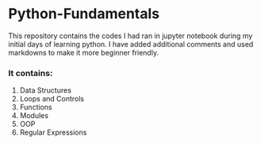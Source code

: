 # Python-Fundamentals
This repository contains the codes I had ran in jupyter notebook during my initial days of learning python. I have added additional comments and used markdowns to make it more beginner friendly.<br>
### It contains:
1. Data Structures
1. Loops and Controls
2. Functions
3. Modules
4. OOP
5. Regular Expressions
